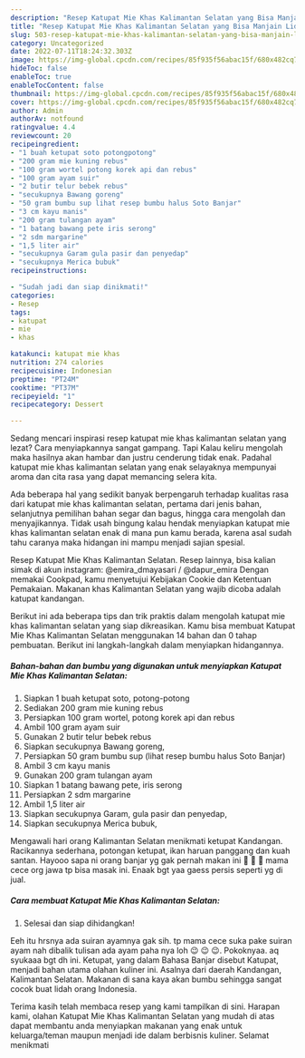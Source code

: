 ```yaml
---
description: "Resep Katupat Mie Khas Kalimantan Selatan yang Bisa Manjain Lidah, Buat Buka Puasa}"
title: "Resep Katupat Mie Khas Kalimantan Selatan yang Bisa Manjain Lidah, Buat Buka Puasa}"
slug: 503-resep-katupat-mie-khas-kalimantan-selatan-yang-bisa-manjain-lidah-buat-buka-puasa
category: Uncategorized
date: 2022-07-11T18:24:32.303Z
image: https://img-global.cpcdn.com/recipes/85f935f56abac15f/680x482cq70/katupat-mie-khas-kalimantan-selatan-foto-resep-utama.jpg
hideToc: false
enableToc: true
enableTocContent: false
thumbnail: https://img-global.cpcdn.com/recipes/85f935f56abac15f/680x482cq70/katupat-mie-khas-kalimantan-selatan-foto-resep-utama.jpg
cover: https://img-global.cpcdn.com/recipes/85f935f56abac15f/680x482cq70/katupat-mie-khas-kalimantan-selatan-foto-resep-utama.jpg
author: Admin
authorAv: notfound
ratingvalue: 4.4
reviewcount: 20
recipeingredient:
- "1 buah ketupat soto potongpotong"
- "200 gram mie kuning rebus"
- "100 gram wortel potong korek api dan rebus"
- "100 gram ayam suir"
- "2 butir telur bebek rebus"
- "secukupnya Bawang goreng"
- "50 gram bumbu sup lihat resep bumbu halus Soto Banjar"
- "3 cm kayu manis"
- "200 gram tulangan ayam"
- "1 batang bawang pete iris serong"
- "2 sdm margarine"
- "1,5 liter air"
- "secukupnya Garam gula pasir dan penyedap"
- "secukupnya Merica bubuk"
recipeinstructions:

- "Sudah jadi dan siap dinikmati!"
categories:
- Resep
tags:
- katupat
- mie
- khas

katakunci: katupat mie khas 
nutrition: 274 calories
recipecuisine: Indonesian
preptime: "PT24M"
cooktime: "PT37M"
recipeyield: "1"
recipecategory: Dessert

---
```



Sedang mencari inspirasi resep katupat mie khas kalimantan selatan yang lezat? Cara menyiapkannya sangat gampang. Tapi Kalau keliru mengolah maka hasilnya akan hambar dan justru cenderung tidak enak. Padahal katupat mie khas kalimantan selatan yang enak selayaknya mempunyai aroma dan cita rasa yang dapat memancing selera kita.


Ada beberapa hal yang sedikit banyak berpengaruh terhadap kualitas rasa dari katupat mie khas kalimantan selatan, pertama dari jenis bahan, selanjutnya pemilihan bahan segar dan bagus, hingga cara mengolah dan menyajikannya. Tidak usah bingung kalau hendak menyiapkan katupat mie khas kalimantan selatan enak di mana pun kamu berada, karena asal sudah tahu caranya maka hidangan ini mampu menjadi sajian spesial.

Resep Katupat Mie Khas Kalimantan Selatan. Resep lainnya, bisa kalian simak di akun instagram: @emira_dmayasari / @dapur_emira Dengan memakai Cookpad, kamu menyetujui Kebijakan Cookie dan Ketentuan Pemakaian. Makanan khas Kalimantan Selatan yang wajib dicoba adalah katupat kandangan.


Berikut ini ada beberapa tips dan trik praktis dalam mengolah katupat mie khas kalimantan selatan yang siap dikreasikan. Kamu bisa membuat Katupat Mie Khas Kalimantan Selatan menggunakan 14 bahan dan 0 tahap pembuatan. Berikut ini langkah-langkah dalam menyiapkan hidangannya.

<!--inarticleads1-->

##### Bahan-bahan dan bumbu yang digunakan untuk menyiapkan Katupat Mie Khas Kalimantan Selatan:

1. Siapkan 1 buah ketupat soto, potong-potong
1. Sediakan 200 gram mie kuning rebus
1. Persiapkan 100 gram wortel, potong korek api dan rebus
1. Ambil 100 gram ayam suir
1. Gunakan 2 butir telur bebek rebus
1. Siapkan secukupnya Bawang goreng,
1. Persiapkan 50 gram bumbu sup (lihat resep bumbu halus Soto Banjar)
1. Ambil 3 cm kayu manis
1. Gunakan 200 gram tulangan ayam
1. Siapkan 1 batang bawang pete, iris serong
1. Persiapkan 2 sdm margarine
1. Ambil 1,5 liter air
1. Siapkan secukupnya Garam, gula pasir dan penyedap,
1. Siapkan secukupnya Merica bubuk,


Mengawali hari orang Kalimantan Selatan menikmati ketupat Kandangan. Racikannya sederhana, potongan ketupat, ikan haruan panggang dan kuah santan. Hayooo sapa ni orang banjar yg gak pernah makan ini 🤭 🤭 🤭 mama cece org jawa tp bisa masak ini. Enaak bgt yaa gaess persis seperti yg di jual. 

<!--inarticleads2-->

##### Cara membuat Katupat Mie Khas Kalimantan Selatan:


1. Selesai dan siap dihidangkan!

Eeh itu hrsnya ada suiran ayamnya gak sih. tp mama cece suka pake suiran ayam nah dibalik tulisan ada ayam paha nya loh 😉 😉 😉. Pokoknyaa. aq syukaaa bgt dh ini. Ketupat, yang dalam Bahasa Banjar disebut Katupat, menjadi bahan utama olahan kuliner ini. Asalnya dari daerah Kandangan, Kalimantan Selatan. Makanan di sana kaya akan bumbu sehingga sangat cocok buat lidah orang Indonesia. 

Terima kasih telah membaca resep yang kami tampilkan di sini. Harapan kami, olahan Katupat Mie Khas Kalimantan Selatan yang mudah di atas dapat membantu anda menyiapkan makanan yang enak untuk keluarga/teman maupun menjadi ide dalam berbisnis kuliner. Selamat menikmati
